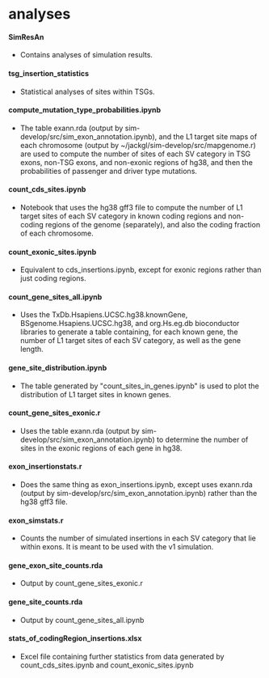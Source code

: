 # analyses

#### SimResAn
* Contains analyses of simulation results.

#### tsg_insertion_statistics
* Statistical analyses of sites within TSGs.

#### compute_mutation_type_probabilities.ipynb
* The table exann.rda (output by sim-develop/src/sim_exon_annotation.ipynb), and the L1 target site maps of each chromosome (output by ~/jackgl/sim-develop/src/mapgenome.r) are used to compute the number of sites of each SV category in TSG exons, non-TSG exons, and non-exonic regions of hg38, and then the probabilities of passenger and driver type mutations.

#### count_cds_sites.ipynb
* Notebook that uses the hg38 gff3 file to compute the number of L1 target sites of each SV category in known coding regions and non-coding regions of the genome (separately), and also the coding fraction of each chromosome.

#### count_exonic_sites.ipynb
* Equivalent to cds_insertions.ipynb, except for exonic regions rather than just coding regions.

#### count_gene_sites_all.ipynb
* Uses the TxDb.Hsapiens.UCSC.hg38.knownGene, BSgenome.Hsapiens.UCSC.hg38, and org.Hs.eg.db bioconductor libraries to generate a table containing, for each known gene, the number of L1 target sites of each SV category, as well as the gene length.

#### gene_site_distribution.ipynb
* The table generated by "count_sites_in_genes.ipynb" is used to plot the distribution of L1 target sites in known genes.

#### count_gene_sites_exonic.r
* Uses the table exann.rda (output by sim-develop/src/sim_exon_annotation.ipynb) to determine the number of sites in the exonic regions of each gene in hg38.

#### exon_insertionstats.r
* Does the same thing as exon_insertions.ipynb, except uses exann.rda (output by sim-develop/src/sim_exon_annotation.ipynb) rather than the hg38 gff3 file.

#### exon_simstats.r
* Counts the number of simulated insertions in each SV category that lie within exons. It is meant to be used with the v1 simulation.

#### gene_exon_site_counts.rda
* Output by count_gene_sites_exonic.r

#### gene_site_counts.rda
* Output by count_gene_sites_all.ipynb

#### stats_of_codingRegion_insertions.xlsx
* Excel file containing further statistics from data generated by count_cds_sites.ipynb and count_exonic_sites.ipynb
